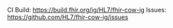 CI Build: https://build.fhir.org/ig/HL7/fhir-cow-ig
Issues: https://github.com/HL7/fhir-cow-ig/issues

